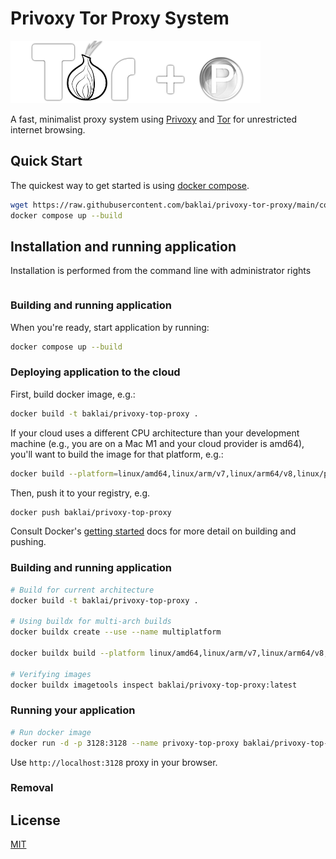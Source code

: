 # Privoxy Tor Proxy System

![Privoxy + Tor](preview.png)

A fast, minimalist proxy system using [Privoxy](https://www.privoxy.org) and [Tor](https://www.torproject.org) for unrestricted internet browsing.

## Quick Start

The quickest way to get started is using [docker compose](https://docs.docker.com/compose/).

```bash
wget https://raw.githubusercontent.com/baklai/privoxy-tor-proxy/main/compose.yaml
docker compose up --build
```

## Installation and running application

Installation is performed from the command line with administrator rights

```bash

```

### Building and running application

When you're ready, start application by running:

```bash
docker compose up --build
```

### Deploying application to the cloud

First, build docker image, e.g.:

```bash
docker build -t baklai/privoxy-top-proxy .
```

If your cloud uses a different CPU architecture than your development
machine (e.g., you are on a Mac M1 and your cloud provider is amd64),
you'll want to build the image for that platform, e.g.:

```bash
docker build --platform=linux/amd64,linux/arm/v7,linux/arm64/v8,linux/ppc64le,linux/s390x -t baklai/privoxy-top-proxy .
```

Then, push it to your registry, e.g.

```bash
docker push baklai/privoxy-top-proxy
```

Consult Docker's [getting started](https://docs.docker.com/go/get-started-sharing/)
docs for more detail on building and pushing.

### Building and running application

```bash
# Build for current architecture
docker build -t baklai/privoxy-top-proxy .

# Using buildx for multi-arch builds
docker buildx create --use --name multiplatform

docker buildx build --platform linux/amd64,linux/arm/v7,linux/arm64/v8,linux/ppc64le,linux/s390x -t baklai/privoxy-top-proxy --push .

# Verifying images
docker buildx imagetools inspect baklai/privoxy-top-proxy:latest
```

### Running your application

```bash
# Run docker image
docker run -d -p 3128:3128 --name privoxy-top-proxy baklai/privoxy-top-proxy
```

Use `http://localhost:3128` proxy in your browser.

### Removal

## License

[MIT](LICENSE)
